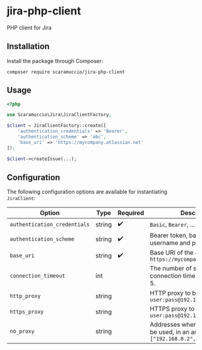 # jira-php-client
PHP client for Jira

## Installation
Install the package through Composer:
```
composer require scaramuccio/jira-php-client
```

## Usage
```php
<?php

use Scaramuccio\Jira\JiraClientFactory;

$client = JiraClientFactory::create([
    'authentication_credentials' => 'Bearer',
    'authentication_scheme' => 'abc',
    'base_uri' => 'https://mycompany.atlassian.net'
]);

$client->createIssue(...);
```

## Configuration

The following configuration options are available for instantiating `JiraClient`:

| Option | Type | Required | Description |
|---|---|---|---|
| `authentication_credentials` | string | :heavy_check_mark: | `Basic`, `Bearer`, ... |
| `authentication_scheme`      | string | :heavy_check_mark: | Bearer token, base64-encoded username and password, ... |
| `base_uri`                   | string | :heavy_check_mark: | Base URI of the Jira instance. E.g. `https://mycompany.atlassian.net` |
| `connection_timeout`         | int    |   | The number of seconds until the connection times out. Defaults to 5. |
| `http_proxy`                 | string |   | HTTP proxy to be used. E.g. `user:pass@192.168.0.1` |
| `https_proxy`                | string |   | HTTPS proxy to be used. E.g. `user:pass@192.168.0.1` |
| `no_proxy`                   | string |   | Addresses where no proxy is to be used, in an array. E.g. `["192.168.0.2", "192.168.0.3"]` |